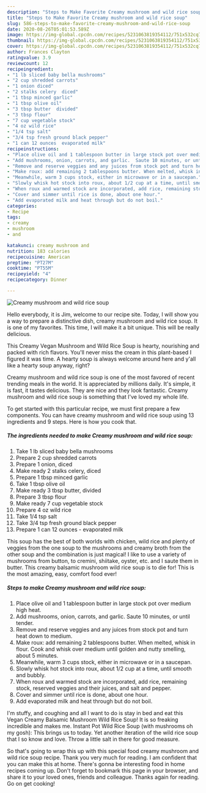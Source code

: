 ```yaml
---
description: "Steps to Make Favorite Creamy mushroom and wild rice soup"
title: "Steps to Make Favorite Creamy mushroom and wild rice soup"
slug: 586-steps-to-make-favorite-creamy-mushroom-and-wild-rice-soup
date: 2020-08-26T05:01:53.589Z
image: https://img-global.cpcdn.com/recipes/5231063819354112/751x532cq70/creamy-mushroom-and-wild-rice-soup-recipe-main-photo.jpg
thumbnail: https://img-global.cpcdn.com/recipes/5231063819354112/751x532cq70/creamy-mushroom-and-wild-rice-soup-recipe-main-photo.jpg
cover: https://img-global.cpcdn.com/recipes/5231063819354112/751x532cq70/creamy-mushroom-and-wild-rice-soup-recipe-main-photo.jpg
author: Frances Clayton
ratingvalue: 3.9
reviewcount: 12
recipeingredient:
- "1 lb sliced baby bella mushrooms"
- "2 cup shredded carrots"
- "1 onion diced"
- "2 stalks celery  diced"
- "1 tbsp minced garlic"
- "1 tbsp olive oil"
- "3 tbsp butter  divided"
- "3 tbsp flour"
- "7 cup vegetable stock"
- "4 oz wild rice"
- "1/4 tsp salt"
- "3/4 tsp fresh ground black pepper"
- "1 can 12 ounces  evaporated milk"
recipeinstructions:
- "Place olive oil and 1 tablespoon butter in large stock pot over medium high heat."
- "Add mushrooms, onion, carrots, and garlic.  Saute 10 minutes, or until tender."
- "Remove and reserve veggies and any juices from stock pot and turn heat down to medium."
- "Make roux: add remaining 2 tablespoons butter. When melted, whisk in flour. Cook and whisk over medium until golden and nutty smelling, about 5 minutes."
- "Meanwhile, warm 3 cups stock, either in microwave or in a saucepan."
- "Slowly whisk hot stock into roux, about 1/2 cup at a time, until smooth and bubbly."
- "When roux and warmed stock are incorporated, add rice, remaining stock, reserved veggies and their juices, and salt and pepper."
- "Cover and simmer until rice is done, about one hour."
- "Add evaporated milk and heat through but do not boil."
categories:
- Recipe
tags:
- creamy
- mushroom
- and

katakunci: creamy mushroom and 
nutrition: 183 calories
recipecuisine: American
preptime: "PT27M"
cooktime: "PT55M"
recipeyield: "4"
recipecategory: Dinner

---
```



![Creamy mushroom and wild rice soup](https://img-global.cpcdn.com/recipes/5231063819354112/751x532cq70/creamy-mushroom-and-wild-rice-soup-recipe-main-photo.jpg)

Hello everybody, it is Jim, welcome to our recipe site. Today, I will show you a way to prepare a distinctive dish, creamy mushroom and wild rice soup. It is one of my favorites. This time, I will make it a bit unique. This will be really delicious.

This Creamy Vegan Mushroom and Wild Rice Soup is hearty, nourishing and packed with rich flavors. You&#39;ll never miss the cream in this plant-based I figured it was time. A hearty soup is always welcome around here and y&#39;all like a hearty soup anyway, right?

Creamy mushroom and wild rice soup is one of the most favored of recent trending meals in the world. It is appreciated by millions daily. It's simple, it is fast, it tastes delicious. They are nice and they look fantastic. Creamy mushroom and wild rice soup is something that I've loved my whole life.


To get started with this particular recipe, we must first prepare a few components. You can have creamy mushroom and wild rice soup using 13 ingredients and 9 steps. Here is how you cook that.

<!--inarticleads1-->

##### The ingredients needed to make Creamy mushroom and wild rice soup:

1. Take 1 lb sliced baby bella mushrooms
1. Prepare 2 cup shredded carrots
1. Prepare 1 onion, diced
1. Make ready 2 stalks celery,  diced
1. Prepare 1 tbsp minced garlic
1. Take 1 tbsp olive oil
1. Make ready 3 tbsp butter,  divided
1. Prepare 3 tbsp flour
1. Make ready 7 cup vegetable stock
1. Prepare 4 oz wild rice
1. Take 1/4 tsp salt
1. Take 3/4 tsp fresh ground black pepper
1. Prepare 1 can 12 ounces - evaporated milk


This soup has the best of both worlds with chicken, wild rice and plenty of veggies from the one soup to the mushrooms and creamy broth from the other soup and the combination is just magical! I like to use a variety of mushrooms from button, to cremini, shiitake, oyster, etc. and I saute them in butter. This creamy balsamic mushroom wild rice soup is to die for! This is the most amazing, easy, comfort food ever! 

<!--inarticleads2-->

##### Steps to make Creamy mushroom and wild rice soup:

1. Place olive oil and 1 tablespoon butter in large stock pot over medium high heat.
1. Add mushrooms, onion, carrots, and garlic.  Saute 10 minutes, or until tender.
1. Remove and reserve veggies and any juices from stock pot and turn heat down to medium.
1. Make roux: add remaining 2 tablespoons butter. When melted, whisk in flour. Cook and whisk over medium until golden and nutty smelling, about 5 minutes.
1. Meanwhile, warm 3 cups stock, either in microwave or in a saucepan.
1. Slowly whisk hot stock into roux, about 1/2 cup at a time, until smooth and bubbly.
1. When roux and warmed stock are incorporated, add rice, remaining stock, reserved veggies and their juices, and salt and pepper.
1. Cover and simmer until rice is done, about one hour.
1. Add evaporated milk and heat through but do not boil.


I&#39;m stuffy, and coughing and all I want to do is stay in bed and eat this Vegan Creamy Balsamic Mushroom Wild Rice Soup! It is so freaking incredible and makes me. Instant Pot Wild Rice Soup (with mushrooms oh my gosh): This brings us to today. Yet another iteration of the wild rice soup that I so know and love. Throw a little salt in there for good measure. 

So that's going to wrap this up with this special food creamy mushroom and wild rice soup recipe. Thank you very much for reading. I am confident that you can make this at home. There's gonna be interesting food in home recipes coming up. Don't forget to bookmark this page in your browser, and share it to your loved ones, friends and colleague. Thanks again for reading. Go on get cooking!
